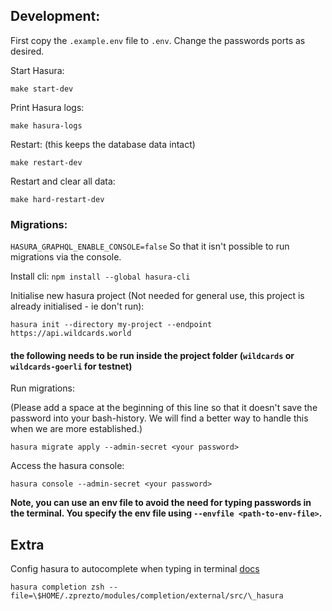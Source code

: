 ## Development:

First copy the `.example.env` file to `.env`. Change the passwords ports as desired.

Start Hasura:

```
make start-dev
```

Print Hasura logs:

```
make hasura-logs
```

Restart: (this keeps the database data intact)

```
make restart-dev
```

Restart and clear all data:

```
make hard-restart-dev
```

### Migrations:

`HASURA_GRAPHQL_ENABLE_CONSOLE=false` So that it isn't possible to run migrations via the console.

Install cli: `npm install --global hasura-cli`

Initialise new hasura project (Not needed for general use, this project is already initialised - ie don't run):

```
hasura init --directory my-project --endpoint https://api.wildcards.world
```

#### the following needs to be run inside the project folder (`wildcards` or `wildcards-goerli` for testnet)

Run migrations:

(Please add a space at the beginning of this line so that it doesn't save the password into your bash-history. We will find a better way to handle this when we are more established.)

```
hasura migrate apply --admin-secret <your password>
```

Access the hasura console:

```
hasura console --admin-secret <your password>
```

**Note, you can use an env file to avoid the need for typing passwords in the terminal. You specify the env file using `--envfile <path-to-env-file>`.**

## Extra

Config hasura to autocomplete when typing in terminal [docs](https://hasura.io/docs/1.0/graphql/manual/hasura-cli/hasura_completion.html#hasura-completion)

```
hasura completion zsh --file=\$HOME/.zprezto/modules/completion/external/src/\_hasura
```
